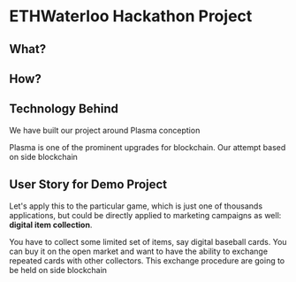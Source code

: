 # ETHWaterloo Hackathon Project

## What?

## How?
## Technology Behind

We have built our project around Plasma conception

Plasma is one of the prominent upgrades for blockchain. Our attempt based on side blockchain

## User Story for Demo Project

Let's apply this to the particular game, which is just one of thousands applications, but could be directly applied to marketing campaigns as well: **digital item collection**.

You have to collect some limited set of items, say digital baseball cards. You can buy it on the open market and want to have the ability to exchange repeated cards with other collectors. This exchange procedure are going to be held on side blockchain